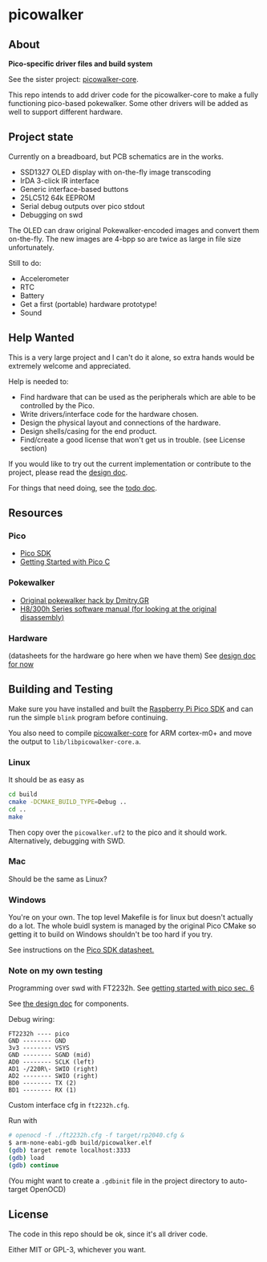 # picowalker

## About

**Pico-specific driver files and build system**

See the sister project: [picowalker-core](https://github.com/mamba2410/picowalker-core).

This repo intends to add driver code for the picowalker-core to make a fully functioning pico-based
pokewalker.
Some other drivers will be added as well to support different hardware.

## Project state

Currently on a breadboard, but PCB schematics are in the works.

- SSD1327 OLED display with on-the-fly image transcoding
- IrDA 3-click IR interface
- Generic interface-based buttons
- 25LC512 64k EEPROM
- Serial debug outputs over pico stdout
- Debugging on swd

The OLED can draw original Pokewalker-encoded images and convert them on-the-fly.
The new images are 4-bpp so are twice as large in file size unfortunately.

Still to do:

- Accelerometer
- RTC
- Battery
- Get a first (portable) hardware prototype!
- Sound

## Help Wanted

This is a very large project and I can't do it alone, so extra hands would be extremely welcome and appreciated.

Help is needed to:

- Find hardware that can be used as the peripherals which are able to be controlled by the Pico.
- Write drivers/interface code for the hardware chosen.
- Design the physical layout and connections of the hardware.
- Design shells/casing for the end product.
- Find/create a good license that won't get us in trouble. (see License section)

If you would like to try out the current implementation or contribute to the project, please read
the [design doc](./docs/DESIGN.md).

For things that need doing, see the [todo doc](./docs/TODO.md).

## Resources

### Pico

- [Pico SDK](https://github.com/raspberrypi/pico-sdk)
- [Getting Started with Pico C](https://www.raspberrypi.org/documentation/rp2040/getting-started/#getting-started-with-c)

### Pokewalker

- [Original pokewalker hack by Dmitry.GR](http://dmitry.gr/?r=05.Projects&proj=28.%20pokewalker)
- [H8/300h Series software manual (for looking at the original disassembly)](https://www.renesas.com/us/en/document/mah/h8300h-series-software-manual)

### Hardware

(datasheets for the hardware go here when we have them)
See [design doc for now](docs/DESIGN.md)

## Building and Testing

Make sure you have installed and built the [Raspberry Pi Pico SDK](https://datasheets.raspberrypi.org/pico/raspberry-pi-pico-c-sdk.pdf) and can run the simple `blink` program before continuing.

You also need to compile [picowalker-core]() for ARM cortex-m0+ and move the output to
`lib/libpicowalker-core.a`.

### Linux

It should be as easy as

```sh
cd build
cmake -DCMAKE_BUILD_TYPE=Debug ..
cd ..
make
```

Then copy over the `picowalker.uf2` to the pico and it should work.
Alternatively, debugging with SWD.

### Mac

Should be the same as Linux?

### Windows

You're on your own.
The top level Makefile is for linux but doesn't actually do a lot.
The whole buidl system is managed by the original Pico CMake so getting it to build on Windows shouldn't be too hard if you try.

See instructions on the [Pico SDK datasheet.](https://datasheets.raspberrypi.org/pico/raspberry-pi-pico-c-sdk.pdf)

### Note on my own testing

Programming over swd with FT2232h.
See [getting started with pico sec. 6](https://datasheets.raspberrypi.com/pico/getting-started-with-pico.pdf)

See [the design doc](docs/DESIGN.md#witing-diagram) for components.

Debug wiring:

```raw
FT2232h ---- pico
GND -------- GND
3v3 -------- VSYS
GND -------- SGND (mid)
AD0 -------- SCLK (left)
AD1 -/220R\- SWIO (right)
AD2 -------- SWIO (right)
BD0 -------- TX (2)
BD1 -------- RX (1)
```

Custom interface cfg in `ft2232h.cfg`.

Run with

```sh
# openocd -f ./ft2232h.cfg -f target/rp2040.cfg &
$ arm-none-eabi-gdb build/picowalker.elf
(gdb) target remote localhost:3333
(gdb) load
(gdb) continue
```

(You might want to create a `.gdbinit` file in the project directory to auto-target OpenOCD)

## License

The code in this repo should be ok, since it's all driver code.

Either MIT or GPL-3, whichever you want.

